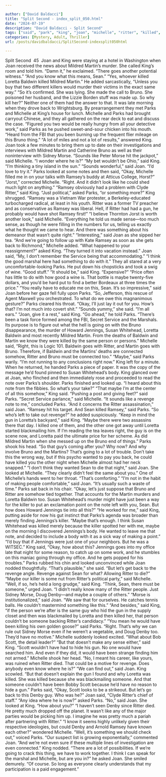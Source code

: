 ```yaml
---

author: ["David Baldacci"]
title: "Split Second - index_split_050.html"
date: "2024-07-19"
description: "David Baldacci - Split Second"
tags: ["said", "park", "king", "joan", "michelle", "ritter", "killed", "martin", "bruno", "ramsey", "loretta", "maybe", "would", "go", "baldwin", "one", "back", "like", "looked", "note", "sean", "jennings", "mildred", "murder", "know"]
categories: [Mystery, Adult, Thriller]
url: /posts/davidbaldacci/SplitSecond-indexsplit050html

---
```



Split Second
		 45 
Joan and King were staying at a hotel in Washington when Joan received the news about Mildred Martin’s murder. She called King’s room and told him.
“Damn it,” he exclaimed. “There goes another potential witness.”
“And you know what this means, Sean.”
“Yes, whoever killed Loretta Baldwin killed Mildred Martin.” He added sarcastically, “Unless you buy that two different killers would murder their victims in the exact same way.”
“So it’s confirmed. She was lying. She made the call to Bruno. She poisoned her husband, and the Lizzie Borden stuff was made up. So why kill her?”
Neither one of them had the answer to that.
It was late morning when they drove back to Wrightsburg. By prearrangement they met Parks and Michelle at King’s house for lunch.
Michelle and Parks had brought carryout Chinese, and they all gathered on the rear deck to eat and discuss the case.
“Figured you two would be really hungry from all your detective work,” said Parks as he pushed sweet-and-sour chicken into his mouth. “Heard from the FBI that you been burning up the frequent flier mileage on this Bruno thing.”
“A lot of miles and not a lot of results,” answered King.
Joan took a few minutes to bring them up to date on their investigations and interviews with Mildred Martin and Catherine Bruno as well as their noninterview with Sidney Morse.
“Sounds like Peter Morse hit the jackpot,” said Michelle. “I wonder where he is?”
“My bet wouldn’t be Ohio,” said King. “I’m thinking a tiny island in the sun.”
“Sounds wonderful,” said Joan. “I’d love to try it.”
Parks looked at some notes and then said, “Okay, Michelle filled me in on your talks with Ramsey’s buddy at Atticus College, Horst?”
“Jorst,” corrected Michelle.
“Right. And it didn’t look like he could shed much light on anything.”
“Ramsey obviously had a problem with Clyde Ritter,” said King.
“Just political,” asked Parks, “or something more?”
King shrugged. “Ramsey was a Vietnam War protester, a Berkeley-educated turbocharged radical, at least in his youth. Ritter was a former TV preacher and as conservative as Ramsey was liberal. Hell, if Ritter had had a gun, he probably would have shot Ramsey first!”
“I believe Thornton Jorst is worth another look,” said Michelle. “Everything he told us made sense—too much sense, as though he were filling in the numbers for us, telling us exactly what he thought we came to hear. And there was something about his demeanor that wasn’t quite right.”
“Interesting,” said Joan as she sipped her tea.
“And we’re going to follow up with Kate Ramsey as soon as she gets back to Richmond,” Michelle added.
“What happened to your reassignment?” asked King.
“They turned it into vacation instead.”
Joan said, “My, I don’t remember the Service being that accommodating.”
“I think the good marshal here had something to do with it.”
They all stared at a very uncomfortable-looking Parks.
He put down his chopsticks and took a swig of wine. “Good stuff.”
“It should be,” said King.
“Expensive?”
“Price often has little to do with how good a wine is. That bottle is maybe twenty-five dollars, and you’d be hard put to find a better Bordeaux at three times the price.”
“You really have to educate me on this, Sean. It’s so impressive,” said Joan before her gaze fell fully upon Parks. “So, Jefferson, this rescue of Agent Maxwell you orchestrated. To what do we owe this magnanimous gesture?”
Parks cleared his throat. “Okay, I’ll just lay it out for you. How’s that? I’m not much into covert shit.”
“Sounds yummy,” she said. “I’m all ears.”
“Joan, give it a rest,” said King. “Go ahead,” he told Parks.
“There’s been a task force formed among the FBI, Secret Service and the Marshals. Its purpose is to figure out what the hell is going on with the Bruno disappearance, the murder of Howard Jennings, Susan Whitehead, Loretta Baldwin and most recently Mildred Martin. From the deaths of Baldwin and Martin we know they were killed by the same person or persons.”
Michelle said, “Right, this is Logic 101. Baldwin goes with Ritter, and Martin goes with Bruno. Therefore, if Baldwin and the Martins’ deaths are connected somehow, Ritter and Bruno must be connected too.”
“Maybe,” said Parks warily. “I’m not running to any conclusions right now.”
King left for a minute. When he returned, he handed Parks a piece of paper. It was the copy of the message he’d found pinned to Susan Whitehead’s body. King glanced over at Joan, who flinched and then immediately rose and proceeded to read the note over Parks’s shoulder.
Parks finished and looked up. “I heard about this note from the fibbies. So what’s your take?”
“That maybe I’m at the center of all this somehow,” King said.
“Pushing a post and giving feet?” said Parks.
“Secret Service parlance,” said Michelle.
“It sounds like a revenge note to me,” concluded Parks.
“And it concerns the Ritter assassination,” said Joan.
“Ramsey hit his target. And Sean killed Ramsey,” said Parks. “So who’s left to take out revenge?” he added suspiciously.
“Keep in mind the gun in Loretta’s backyard,” said King. “Maybe there were two assassins there that day. I killed one of them, and the other one got away until Loretta started blackmailing him. If I’m reading the tea leaves right, the guy is on the scene now, and Loretta paid the ultimate price for her scheme. As did Mildred Martin when she messed up on the Bruno end of things.”
Parks shook his head. “So that guy’s coming after you? Why now? And why involve Bruno and the Martins? That’s going to a lot of trouble. Don’t take this the wrong way, but if this psycho wanted to pay you back, he could have killed you the other night when Michelle almost had her neck snapped.”
“I don’t think they wanted Sean to die that night,” said Joan. She looked at Michelle. “They clearly didn’t feel the same about you.”
One of Michelle’s hands went to her throat. “That’s comforting.”
“I’m not in the habit of making people comfortable,” said Joan. “It’s usually such a waste of time.”
Parks sat back in his chair. “Okay, let’s just suppose that Bruno and Ritter are somehow tied together. That accounts for the Martin murders and Loretta Baldwin too. Susan Whitehead’s murder might have just been a way for the killer to put an exclamation point on the note left with you, Sean. But how does Howard Jennings tie into all this?”
“He worked for me,” said King, putting aside for now his gut instinct that Parks’s agenda was broader than merely finding Jennings’s killer. “Maybe that’s enough. I think Susan Whitehead was killed merely because the killer spotted her with me, maybe on the morning I discovered Jennings’s body. He wanted to leave me that note, and decided to include a body with it as a sick way of making a point.”
“I’d buy that if Jennings were just one of your neighbors. But he was a WITSEC.”
King said, “Okay, how about this? Jennings goes into my office late that night for some reason, to catch up on some work, and he stumbles on this maniac going through my office. And he gets popped for his troubles.”
Parks rubbed his chin and looked unconvinced while Joan nodded thoughtfully.
“That’s plausible,” she said. “But let’s get back to the revenge angle. Revenge against Sean for what? Allowing Ritter to die?”
“Maybe our killer is some nut from Ritter’s political party,” said Michelle.
“Well, if so, he’s held a long grudge,” said King.
“Think, Sean, there must be someone,” urged Joan.
“I didn’t really know many of the Ritter people. Just Sidney Morse, Doug Denby—and maybe a couple of others.”
“Morse is institutionalized,” said Joan. “We saw that for ourselves. He catches tennis balls. He couldn’t mastermind something like this.”
“And besides,” said King, “if the person we’re after is the same guy who hid the gun in the supply closet and then was blackmailed by Loretta and then killed her, that person couldn’t be someone backing Ritter’s candidacy.”
“You mean he would have been killing his own golden goose?” said Parks.
“Right. That’s why we can rule out Sidney Morse even if he weren’t a vegetable, and Doug Denby too. They’d have no motive.”
Michelle suddenly looked excited. “What about Bob Scott, the detail leader?”
“But that doesn’t make any sense either,” said King. “Scott wouldn’t have had to hide his gun. No one would have searched him. And even if they did, it would have been strange finding him not armed.”
Michelle shook her head. “No, I meant his career, like yours, was ruined when Ritter died. That could be a motive for revenge. Does anybody even know where he is?”
“We can find out,” said Joan.
King scowled. “But that doesn’t explain the gun I found and why Loretta was killed. She was killed because she was blackmailing someone. And that someone couldn’t have been Bobby Scott because he’d have no reason to hide a gun.”
Parks said, “Okay, Scott looks to be a strikeout. But let’s go back to this Denby guy. Who was he?”
Joan said, “Clyde Ritter’s chief of staff.”
“Any idea where he is now?” asked Parks.
“No,” said Joan. She looked at King. “How about you?”
“I haven’t seen Denby since Ritter died. He pretty much dropped off the planet. It wasn’t like any of the major parties would be picking him up. I imagine he was pretty much a pariah after partnering with Ritter.”
“I know it seems highly unlikely given their respective ideologies, but could Denby and Arnold Ramsey have known each other?” wondered Michelle.
“Well, it’s something we should check out,” voiced Parks.
“Our suspect list is growing exponentially,” commented Joan. “And we’re not even sure if these multiple lines of investigation are even connected.”
King nodded. “There are a lot of possibilities. If we’re going to crack this thing, we have to work together. I think I can speak for the marshal and Michelle, but are you in?” he asked Joan.
She smiled demurely. “Of course. So long as everyone clearly understands that my participation is a paid engagement.”
